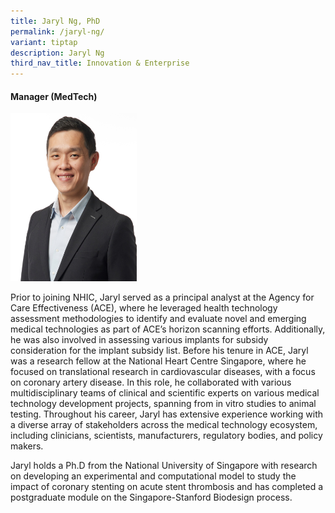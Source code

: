 ```yaml
---
title: Jaryl Ng, PhD
permalink: /jaryl-ng/
variant: tiptap
description: Jaryl Ng
third_nav_title: Innovation & Enterprise
---
```

<h4><strong>Manager (MedTech)</strong></h4>
<p></p>
<div class="isomer-image-wrapper">
<img style="width: 40%;" height="auto" width="100%" alt="Chuah Yon Jin Roger" src="/images/About/Our Team/Innovation and Enterprise/ChuahYonJin_Bio.jpg">
</div>
<p>Prior to joining NHIC, Jaryl served as a principal analyst at the Agency
for Care Effectiveness (ACE), where he leveraged health technology assessment
methodologies to identify and evaluate novel and emerging medical technologies
as part of ACE’s horizon scanning efforts. Additionally, he was also involved
in assessing various implants for subsidy consideration for the implant
subsidy list. Before his tenure in ACE, Jaryl was a research fellow at
the National Heart Centre Singapore, where he focused on translational
research in cardiovascular diseases, with a focus on coronary artery disease.
In this role, he collaborated with various multidisciplinary teams of clinical
and scientific experts on various medical technology development projects,
spanning from in vitro studies to animal testing. Throughout his career,
Jaryl has extensive experience working with a diverse array of stakeholders
across the medical technology ecosystem, including clinicians, scientists,
manufacturers, regulatory bodies, and policy makers.</p>
<p>Jaryl holds a Ph.D from the National University of Singapore with research
on developing an experimental and computational model to study the impact
of coronary stenting on acute stent thrombosis and has completed a postgraduate
module on the Singapore-Stanford Biodesign process.</p>